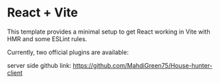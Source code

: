 # React + Vite

This template provides a minimal setup to get React working in Vite with HMR and some ESLint rules.

Currently, two official plugins are available:

server side github link: https://github.com/MahdiGreen75/House-hunter-client
